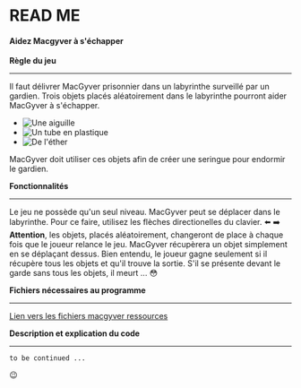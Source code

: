 # READ ME
#### Aidez Macgyver à s'échapper
**Règle du jeu**

________________________________
Il faut délivrer MacGyver prisonnier dans un labyrinthe surveillé par un gardien. Trois objets placés aléatoirement dans le labyrinthe pourront aider MacGyver à s'échapper.

 - ![Une aiguille](ressource/aiguille.png=44x44)
 - ![Un tube en plastique](/ressource/tube_plastique.png=44x44)
 - ![De l'éther](ressource/ether.png=44x44)

MacGyver doit utiliser ces objets afin de créer une seringue pour endormir le gardien.

**Fonctionnalités**
________________________________
Le jeu ne possède qu'un seul niveau. MacGyver peut se déplacer dans le labyrinthe. Pour ce faire, utilisez les flèches directionelles du clavier. :arrow_left: :arrow_right:
**Attention**, les objets, placés aléatoirement, changeront de place à chaque fois que le joueur relance le jeu.
MacGyver récupèrera un objet simplement en se déplaçant dessus.
Bien entendu, le joueur gagne seulement si il récupère tous les objets et qu'il trouve la sortie. S'il se présente devant le garde sans tous les objets, il meurt ... :flushed:


**Fichiers nécessaires au programme**
________________________________

[Lien vers les fichiers macgyver ressources](https://s3-eu-west-1.amazonaws.com/course.oc-static.com/projects/macgyver_ressources.zip)

**Description et explication du code**

________________________________

```
to be continued ...
```
:wink:

